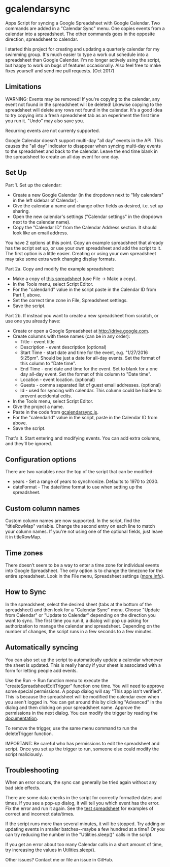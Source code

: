 # gcalendarsync
Apps Script for syncing a Google Spreadsheet with Google Calendar. Two commands are added in a
"Calendar Sync" menu. One copies events from a calendar into a spreadsheet. The other commands
goes in the opposite direction, spreadsheet to calendar.

I started this project for creating and updating a quarterly calendar for my swimming group.
It's much easier to type a work out schedule into a spreadsheet than Google Calendar. I'm no
longer actively using the script, but happy to work on bugs of features occasionally. Also
feel free to make fixes yourself and send me pull requests. (Oct 2017)

## Limitations

WARNING: Events may be removed! If you're copying to the calendar, any event not found in the
spreadsheet will be deleted! Likewise copying to the spreadsheet will delete any rows not found
in the calendar. It's a good idea to try copying into a fresh spreadsheet tab as an experiment
the first time you run it. "Undo" may also save you.

Recurring events are not currenty supported.

Google Calendar doesn't support multi-day "all day" events in the API. This causes the "all day"
indicator to disappear when syncing multi-day events to the spreadsheet and back to the calendar.
Leave the end time blank in the spreadsheet to create an all day event for one day.

## Set Up

Part 1. Set up the calendar:
* Create a new Google Calendar (in the dropdown next to "My calendars" in the left sidebar
  of Calendar).
* Give the calendar a name and change other fields as desired, i.e. set up sharing.
* Open the new calendar's settings ("Calendar settings" in the dropdown next to the calendar name).
* Copy the "Calendar ID" from the Calendar Address section. It should look like an email address.

You have 2 options at this point. Copy an example spreadsheet that already has the script set up,
or use your own spreadsheet and add the script to it. The first option is a little easier. Creating
or using your own spreadsheet may take some extra work changing display formats.

Part 2a. Copy and modify the example spreadsheet:
* Make a copy of
  [this spreadsheet](https://docs.google.com/spreadsheets/d/1b0BBnmoDT4uDbN0pYsH--mpasFR45QlgNMTwUH-7MqU)
  (use File -> Make a copy).
* In the Tools menu, select Script Editor.
* For the "calendarId" value in the script paste in the Calendar ID from Part 1, above.
* Set the correct time zone in File, Spreadsheet settings.
* Save the script.

Part 2b. If instead you want to create a new spreadsheet from scratch, or use one you already have:
* Create or open a Google Spreadsheet at http://drive.google.com.
* Create columns with these names (can be in any order):
  * Title - event title
  * Description - event description (optional)
  * Start Time - start date and time for the event, e.g. "1/27/2016 5:25pm". Should be just a date
    for all-day events. Set the format of this column to "Date time".
  * End Time - end date and time for the event. Set to blank for a one day all-day event.  Set the
    format of this column to "Date time".
  * Location - event location. (optional)
  * Guests - comma separated list of guest email addresses. (optional)
  * Id - used for syncing with calendar. This column could be hidden to prevent accidental edits.
* In the Tools menu, select Script Editor.
* Give the project a name.
* Paste in the code from
  [gcalendarsync.js](https://raw.githubusercontent.com/Davepar/gcalendarsync/master/gcalendarsync.js).
* For the "calendarId" value in the script, paste in the Calendar ID from above.
* Save the script.

That's it. Start entering and modifying events. You can add extra columns, and they'll be ignored.

## Configuration options

There are two variables near the top of the script that can be modified:
* years - Set a range of years to synchronize. Defaults to 1970 to 2030.
* dateFormat - The date/time format to use when setting up the spreadsheet.

## Custom column names

Custom column names are now supported. In the script, find the "titleRowMap" variable. Change the
second entry on each line to match your column names. If you're not using one of the
optional fields, just leave it in titleRowMap.

## Time zones

There doesn't seem to be a way to enter a time zone for individual events into Google Spreadsheet.
The only option is to change the timezone for the entire spreadsheet. Look in the File menu,
Spreadsheet settings ([more info](https://support.google.com/docs/answer/58515?hl=en)).

## How to Sync

In the spreadsheet, select the desired sheet (tabs at the bottom of the spreadsheet) and then look
for a "Calendar Sync" menu. Choose "Update from Calendar" or "Update to Calendar" depending on the
direction you want to sync. The first
time you run it, a dialog will pop up asking for authorization to manage the calendar and spreadsheet.
Depending on the number of changes, the script runs in a few seconds to a few minutes.

## Automatically syncing

You can also set up the script to automatically update a calendar whenever the sheet is
updated. This is really handy if your sheet is associated with a form for letting people
add events.

Use the Run -> Run function menu to execute the "createSpreadsheetEditTrigger" function
one time. You will need to approve some special permissions. A popup dialog will say
"This app isn't verified". This is because the spreadsheet will be modified the calendar
even when you aren't logged in. You can get around this by clicking "Advanced" in the
dialog and then clicking on your spreadsheet name. Approve the permissions in the next
dialog. You can modify the trigger by reading the
[documentation](https://developers.google.com/apps-script/guides/triggers/events).

To remove the trigger, use the same menu command to run the deleteTrigger function.

IMPORTANT: Be careful who has permissions to edit the spreadsheet and script. Once you
set up the trigger to run, someone else could modify the script maliciously.

## Troubleshooting

When an error occurs, the sync can generally be tried again without any bad side effects.

There are some data checks in the script for correctly formatted dates and times. If you see a
pop-up dialog, it will tell you which event has the error. Fix the error and run it again. See the
[test spreadsheet](https://docs.google.com/spreadsheets/d/1b0BBnmoDT4uDbN0pYsH--mpasFR45QlgNMTwUH-7MqU)
for examples of correct and incorrect date/times.

If the script runs more than several minutes, it will be stopped. Try adding or updating
events in smaller batches--maybe a few hundred at a time? Or you can try reducing the number in the
"Utilities.sleep()" calls in the script.

If you get an error about too many Calendar calls in a short amount of time, try increasing the
values in Utilities.sleep().

Other issues? Contact me or file an issue in GitHub.
